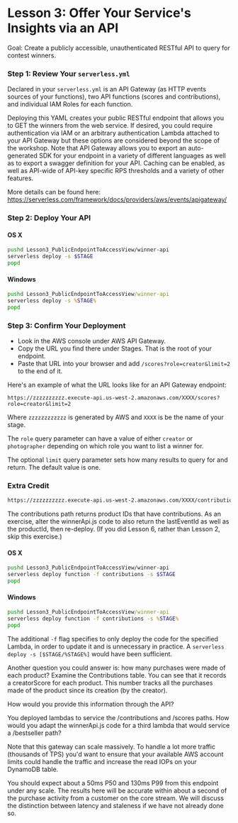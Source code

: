# Lesson 3: Offer Your Service's Insights via an API

Goal: Create a publicly accessible, unauthenticated RESTful API to query for contest winners.

### Step 1: Review Your `serverless.yml`

Declared in your `serverless.yml` is an API Gateway (as HTTP events sources of your functions), two API functions (scores and contributions), and individual IAM Roles for each function.

Deploying this YAML creates your public RESTful endpoint that allows you to GET the winners from the web service.  If desired, you could require authentication via IAM or an arbitrary authentication Lambda attached to your API Gateway but these options are considered beyond the scope of the workshop.  Note that API Gateway allows you to export an auto-generated SDK for your endpoint in a variety of different languages as well as to export a swagger definition for your API.  Caching can be enabled, as well as API-wide of API-key specific RPS thresholds and a variety of other features.

More details can be found here: https://serverless.com/framework/docs/providers/aws/events/apigateway/

### Step 2: Deploy Your API

#### OS X

```sh
pushd Lesson3_PublicEndpointToAccessView/winner-api
serverless deploy -s $STAGE
popd
```

#### Windows

```bat
pushd Lesson3_PublicEndpointToAccessView/winner-api
serverless deploy -s %STAGE%
popd
```

### Step 3: Confirm Your Deployment

* Look in the AWS console under AWS API Gateway.
* Copy the URL you find there under Stages.  That is the root of your endpoint.
* Paste that URL into your browser and add `/scores?role=creator&limit=2` to the end of it.

Here's an example of what the URL looks like for an API Gateway endpoint:

```
https://zzzzzzzzzz.execute-api.us-west-2.amazonaws.com/XXXX/scores?role=creator&limit=2
```

Where `zzzzzzzzzzzz` is generated by AWS and `XXXX` is be the name of your stage.

The `role` query parameter can have a value of either `creator` or `photographer` depending on which role you want to list a winner for.

The optional `limit` query parameter sets how many results to query for and return.  The default value is one.

### Extra Credit

```sh
https://zzzzzzzzzz.execute-api.us-west-2.amazonaws.com/XXXX/contributions
```

The contributions path returns product IDs that have contributions.  As an exercise, alter the winnerApi.js code to also return the lastEventId as well as the productId, then re-deploy.  (If you did Lesson 6, rather than Lesson 2, skip this exercise.)

#### OS X

```sh
pushd Lesson3_PublicEndpointToAccessView/winner-api
serverless deploy function -f contributions -s $STAGE
popd
```

#### Windows

```bat
pushd Lesson3_PublicEndpointToAccessView/winner-api
serverless deploy function -f contributions -s %STAGE%
popd
```

The additional `-f` flag specifies to only deploy the code for the specified Lambda, in order to update it and is unnecessary in practice.  A `serverless deploy -s [$STAGE/%STAGE%]` would have been sufficient.

Another question you could answer is: how many purchases were made of each product?  Examine the Contributions table.  You can see that it records a creatorScore for each product.  This number tracks all the purchases made of the product since its creation (by the creator).

How would you provide this information through the API?

You deployed lambdas to service the /contributions and /scores paths.  How would you adapt the winnerApi.js code for a third lambda that would service a /bestseller path?

Note that this gateway can scale massively.  To handle a lot more traffic (thousands of TPS) you'd want to ensure that your available AWS account limits could handle the traffic and increase the read IOPs on your DynamoDB table.

You should expect about a 50ms P50 and 130ms P99 from this endpoint under any scale.  The results here will be accurate within about a second of the purchase activity from a customer on the core stream.  We will discuss the distinction between latency and staleness if we have not already done so.

